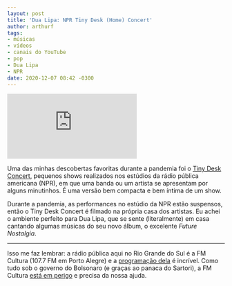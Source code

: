 ```yaml
---
layout: post
title: 'Dua Lipa: NPR Tiny Desk (Home) Concert'
author: arthurf
tags:
- músicas
- vídeos
- canais do YouTube
- pop
- Dua Lipa
- NPR
date: 2020-12-07 08:42 -0300
---
```

<iframe class="full-width" src="https://www.youtube.com/embed/F4neLJQC1_E" frameborder="0" allow="accelerometer; autoplay; clipboard-write; encrypted-media; gyroscope; picture-in-picture" allowfullscreen></iframe>

Uma das minhas descobertas favoritas durante a pandemia foi o [Tiny Desk Concert](https://www.youtube.com/c/nprmusic/playlists), pequenos shows realizados nos estúdios da rádio pública americana (NPR), em que uma banda ou um artista se apresentam por alguns minutinhos. É uma versão bem compacta e bem íntima de um show.

Durante a pandemia, as performances no estúdio da NPR estão suspensos, então o Tiny Desk Concert é filmado na própria casa dos artistas. Eu achei o ambiente perfeito para Dua Lipa, que se sente (literalmente) em casa cantando algumas músicas do seu novo álbum, o excelente *Future Nostalgia*.

***

Isso me faz lembrar: a rádio pública aqui no Rio Grande do Sul é a FM Cultura (107.7 FM em Porto Alegre) e a [programação dela](http://www.fmcultura.com.br/lista/491/programas) é incrível. Como tudo sob o governo do Bolsonaro (e graças ao panaca do Sartori), a FM Cultura [está em perigo](https://g1.globo.com/rs/rio-grande-do-sul/noticia/justica-federal-no-rs-proibe-registro-oficial-da-extincao-da-fundacao-piratini.ghtml) e precisa da nossa ajuda.
